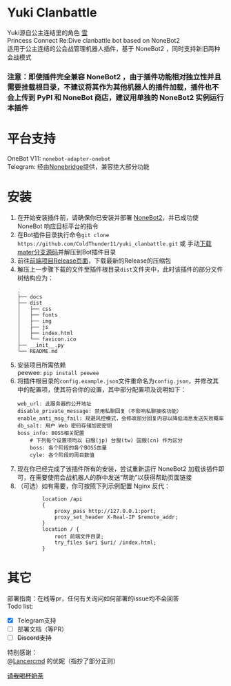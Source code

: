 # Yuki Clanbattle
Yuki源自公主连结里的角色 [雪](https://pcredivewiki.tw/Character/Detail/%E9%9B%AA)   
Princess Connect Re:Dive clanbattle bot based on NoneBot2   
适用于公主连结的公会战管理机器人插件，基于 NoneBot2 ，同时支持新旧两种会战模式
### 注意：即使插件完全兼容 NoneBot2 ，由于插件功能相对独立性并且需要挂载根目录，不建议将其作为其他机器人的插件加载，插件也不会上传到 PyPI 和 NoneBot 商店，建议用单独的 NoneBot2 实例运行本插件
# 平台支持
OneBot V11: `nonebot-adapter-onebot`  
Telegram: 经由[Nonebridge](https://github.com/ColdThunder11/nonebridge)提供，兼容绝大部分功能  
# 安装
1. 在开始安装插件前，请确保你已安装并部署 [NoneBot2](https://github.com/nonebot/nonebot2)，并已成功使 NoneBot 响应目标平台的指令  
2. 在Bot插件目录执行命令`git clone https://github.com/ColdThunder11/yuki_clanbattle.git` 或 手动[下载mater分支源码](https://github.com/OREOCODEDEV/yuki_clanbattle/archive/refs/heads/master.zip)并解压到Bot插件目录  
3. 前往[前端项目Release页面](hhttps://github.com/ColdThunder11/yuki_clanbattle_web/releases)，下载最新的Release的压缩包  
4. 解压上一步骤下载的文件至插件根目录`dist`文件夹中，此时该插件的部分文件树结构应为：  
    ```
    .
    ├── docs
    ├── dist
    │   ├── css
    │   ├── fonts
    │   ├── img
    │   ├── js
    │   ├── index.html
    │   └── favicon.ico
    ├── __init__.py
    └── README.md
    ```
5. 安装项目所需依赖  
peewee: `pip install peewee`  
6. 将插件根目录的`config.example.json`文件重命名为`config.json`，并修改其中的配置项，使其符合你的设置，其中部分配置项及说明如下：  
    ```
    web_url: 此服务器的公开地址
    disable_private_message: 禁用私聊回复（不影响私聊接收功能）
    enable_anti_msg_fail: 规避风控模式，会修改部分回复内容以降低消息发送失败概率
    db_salt: 用户 Web 密码存储加密密钥
    boss_info: BOSS相关配置
        # 下列每个设置项均以 日服(jp) 台服(tw) 国服(cn) 作为区分
        boss: 各个阶段的各个BOSS血量
        cyle: 各个阶段的周目数值
    ```
7. 现在你已经完成了该插件所有的安装，尝试重新运行 NoneBot2 加载该插件即可，在需要使用会战机器人的群中发送“帮助”以获得帮助页面链接  
8. （可选）如有需要，你可按照下列示例配置 Nginx 反代：
    ```
            location /api
            {
                proxy_pass http://127.0.0.1:port;
                proxy_set_header X-Real-IP $remote_addr;
            }
            location / {
                root 前端文件目录;
                try_files $uri $uri/ /index.html;
            }
    ```
# 其它
部署指南：在线等pr，任何有关询问如何部署的issue均不会回答   
Todo list:
- [x] Telegram支持
- [ ] 部署文档（等PR）
- [ ] ~~Discord支持~~

特别感谢：  
@[Lancercmd](https://github.com/Lancercmd) 的优妮（指抄了部分正则）

~~[请我喝杯奶茶](https://afdian.net/a/coldthunder11)~~